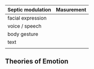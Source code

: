 | Septic modulation | Masurement |
| ----------------- | ---------- |
| facial expression |            |
| voice / speech    |            |
| body gesture      |            |
| text              |            |
|                   |            |



## Theories of Emotion

